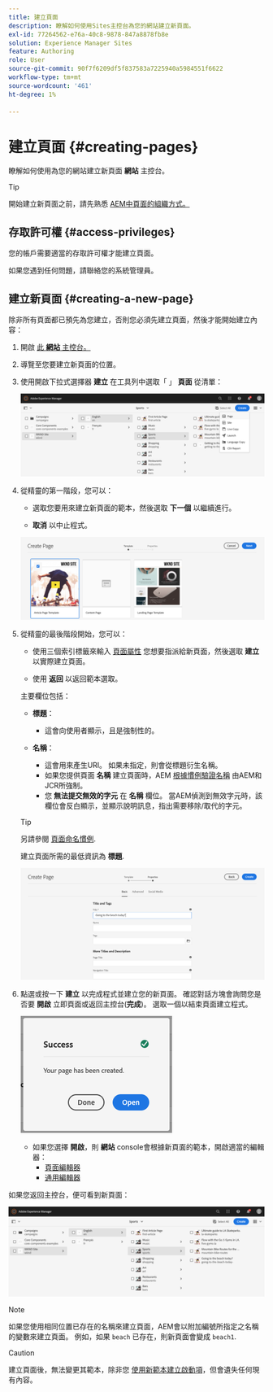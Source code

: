 ```yaml
---
title: 建立頁面
description: 瞭解如何使用Sites主控台為您的網站建立新頁面。
exl-id: 77264562-e76a-40c8-9878-847a8878fb8e
solution: Experience Manager Sites
feature: Authoring
role: User
source-git-commit: 90f7f6209df5f837583a7225940a5984551f6622
workflow-type: tm+mt
source-wordcount: '461'
ht-degree: 1%

---
```


# 建立頁面 {#creating-pages}

瞭解如何使用為您的網站建立新頁面 **網站** 主控台。

>[!TIP]
>
>開始建立新頁面之前，請先熟悉 [AEM中頁面的組織方式。](/help/sites-cloud/authoring/sites-console/organizing-pages.md)

## 存取許可權 {#access-privileges}

您的帳戶需要適當的存取許可權才能建立頁面。

如果您遇到任何問題，請聯絡您的系統管理員。

## 建立新頁面 {#creating-a-new-page}

除非所有頁面都已預先為您建立，否則您必須先建立頁面，然後才能開始建立內容：

1. 開啟 [此 **網站** 主控台。](/help/sites-cloud/authoring/sites-console/introduction.md)
1. 導覽至您要建立新頁面的位置。
1. 使用開啟下拉式選擇器 **建立** 在工具列中選取「 」 **頁面** 從清單：

   ![建立頁面](/help/sites-cloud/authoring/assets/organizing-create-page.png)

1. 從精靈的第一階段，您可以：

   * 選取您要用來建立新頁面的範本，然後選取 **下一個** 以繼續進行。

   * **取消** 以中止程式。

   ![為新頁面選取範本](/help/sites-cloud/authoring/assets/organizing-create-page-template.png)

1. 從精靈的最後階段開始，您可以：

   * 使用三個索引標籤來輸入 [頁面屬性](/help/sites-cloud/authoring/sites-console/page-properties.md) 您想要指派給新頁面，然後選取 **建立** 以實際建立頁面。

   * 使用 **返回** 以返回範本選取。

   主要欄位包括：

   * **標題**：

      * 這會向使用者顯示，且是強制性的。

   * **名稱**：

      * 這會用來產生URI。 如果未指定，則會從標題衍生名稱。
      * 如果您提供頁面 **名稱** 建立頁面時，AEM [根據慣例驗證名稱](/help/implementing/developing/introduction/naming-conventions.md) 由AEM和JCR所強制。
      * 您 **無法提交無效的字元** 在 **名稱** 欄位。 當AEM偵測到無效字元時，該欄位會反白顯示，並顯示說明訊息，指出需要移除/取代的字元。

   >[!TIP]
   >
   >另請參閱 [頁面命名慣例](#page-naming-conventions).

   建立頁面所需的最低資訊為 **標題**.

   ![提供頁面標題](/help/sites-cloud/authoring/assets/organizing-create-page-title.png)

1. 點選或按一下 **建立** 以完成程式並建立您的新頁面。 確認對話方塊會詢問您是否要 **開啟** 立即頁面或返回主控台(**完成**)。 選取一個以結束頁面建立程式。

   ![頁面建立成功](/help/sites-cloud/authoring/assets/organizing-create-page-success.png)

   * 如果您選擇 **開啟**，則 **網站** console會根據新頁面的範本，開啟適當的編輯器：
      * [頁面編輯器](/help/sites-cloud/authoring/page-editor/introduction.md)
      * [通用編輯器](/help/sites-cloud/authoring/universal-editor/authoring.md)

如果您返回主控台，便可看到新頁面：

![產生的新頁面](/help/sites-cloud/authoring/assets/organizing-create-page-result.png)

>[!NOTE]
>
>如果您使用相同位置已存在的名稱來建立頁面，AEM會以附加編號所指定之名稱的變數來建立頁面。 例如，如果 `beach` 已存在，則新頁面會變成 `beach1`.

>[!CAUTION]
>
>建立頁面後，無法變更其範本，除非您 [使用新範本建立啟動項](/help/sites-cloud/authoring/launches/creating.md#create-launch-with-new-template)，但會遺失任何現有內容。
